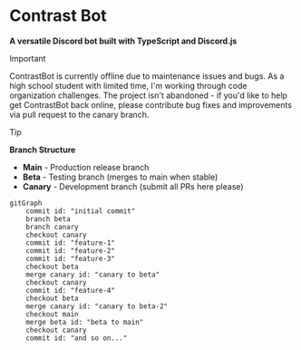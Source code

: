 # Contrast Bot
**A versatile Discord bot built with TypeScript and Discord.js**

> [!IMPORTANT]
> ContrastBot is currently offline due to maintenance issues and bugs. As a high school student with limited time, I'm working through code organization challenges. The project isn't abandoned - if you'd like to help get ContrastBot back online, please contribute bug fixes and improvements via pull request to the canary branch.

> [!TIP]
> **Branch Structure**
> - **Main** - Production release branch
> - **Beta** - Testing branch (merges to main when stable)  
> - **Canary** - Development branch (submit all PRs here please)

```mermaid
gitGraph
    commit id: "initial commit"
    branch beta
    branch canary
    checkout canary
    commit id: "feature-1"
    commit id: "feature-2"
    commit id: "feature-3"
    checkout beta
    merge canary id: "canary to beta"
    checkout canary
    commit id: "feature-4"
    checkout beta
    merge canary id: "canary to beta-2"
    checkout main
    merge beta id: "beta to main"
    checkout canary
    commit id: "and so on..."
```